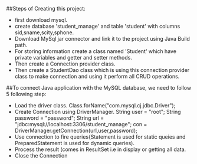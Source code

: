 ##Steps of Creating this project:
- first download mysql.
- create database 'student_manage' and table 'student' with columns sid,sname,scity,sphone.
- Download MySql jar connector and link it to the project using Java Build path.
- For storing information create a class named 'Student' which have private variables and getter and setter methods.
- Then create a Connection provider class.
- Then create a StudentDao class which is using this connection provider class to make connection and using it perform all CRUD operations.

##To connect Java application with the MySQL database, we need to follow 5 following step:
 - Load the driver class.
       Class.forName("com.mysql.cj.jdbc.Driver");
 - Create Connection using DriverManager.
        String user = "root";
			 String password = "password";
			 String url = "jdbc:mysql://localhost:3306/student_manage";
			 con = DriverManager.getConnection(url,user,password); 
 - Use connection to fire queries{Statement is used for static queies and PreparedStatement is used for dynamic queries).
 - Process the result (comes in ResultSet i.e in display or getting all data.
 - Close the Connection
